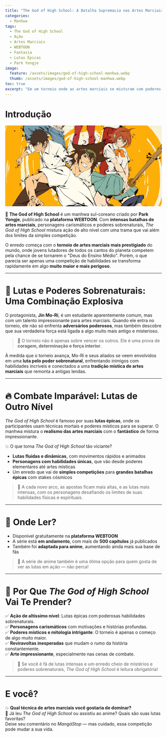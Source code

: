 ```yaml
---
title: "The God of High School: A Batalha Supremacia nas Artes Marciais"
categories:
  - Manhwa
tags:
  - The God of High School
  - Ação
  - Artes Marciais
  - WEBTOON
  - Fantasia
  - Lutas Épicas
  - Park Yongje
image:
  feature: /assets/images/god-of-high-school-manhwa.webp
  thumb: /assets/images/god-of-high-school-manhwa.webp
toc: true
excerpt: "Em um torneio onde as artes marciais se misturam com poderes sobrenaturais, 'The God of High School' é um manhwa cheio de ação, lutas épicas e reviravoltas que vão te deixar sem fôlego."
---
```


# Introdução

![Arte promocional de The God of High School com lutas intensas.](/assets/images/god-of-high-school-manhwa.webp)

🥋 **The God of High School** é um manhwa sul-coreano criado por **Park Yongje**, publicado na **plataforma WEBTOON**. Com **intensas batalhas de artes marciais**, personagens carismáticos e poderes sobrenaturais, *The God of High School* mistura ação de alto nível com uma trama que vai além dos limites da simples competição.

O enredo começa com o **torneio de artes marciais mais prestigiado** do mundo, onde jovens lutadores de todos os cantos do planeta competem pela chance de se tornarem o "Deus do Ensino Médio". Porém, o que parecia ser apenas uma competição de habilidades se transforma rapidamente em algo **muito maior e mais perigoso**.

---

# 🥊 Lutas e Poderes Sobrenaturais: Uma Combinação Explosiva

O protagonista, **Jin Mo-Ri**, é um estudante aparentemente comum, mas com um talento impressionante para artes marciais. Quando ele entra no torneio, ele não só enfrenta **adversários poderosos**, mas também descobre que sua verdadeira força está ligada a algo muito mais antigo e misterioso.

> 🧠 O torneio não é apenas sobre vencer os outros. Ele é uma prova de **coragem, determinação e força interior**.

À medida que o torneio avança, Mo-Ri e seus aliados se veem envolvidos em uma **luta pelo poder sobrenatural**, enfrentando inimigos com habilidades incríveis e conectados a uma **tradição mística de artes marciais** que remonta a antigas lendas.

---

# 🔥 Combate Imparável: Lutas de Outro Nível

*The God of High School* é famoso por suas **lutas épicas**, onde os participantes usam técnicas mortais e poderes místicos para se superar. O manhwa mistura o **realismo das artes marciais** com o **fantástico** de forma impressionante.

💥 O que torna *The God of High School* tão viciante?

- **Lutas fluidas e dinâmicas**, com movimentos rápidos e animados  
- **Personagens com habilidades únicas**, que vão desde poderes elementares até artes místicas  
- Um enredo que vai de **simples competições** para **grandes batalhas épicas** com stakes cósmicos

> 📖 A cada novo arco, as apostas ficam mais altas, e as lutas mais intensas, com os personagens desafiando os limites de suas habilidades físicas e espirituais.

---

# 📲 Onde Ler?

- Disponível gratuitamente na **plataforma WEBTOON**  
- A série está **em andamento**, com mais de **500 capítulos** já publicados  
- Também foi **adaptada para anime**, aumentando ainda mais sua base de fãs

> 🎥 A série de anime também é uma ótima opção para quem gosta de ver as lutas em ação — não perca!

---

# 🌟 Por Que *The God of High School* Vai Te Prender?

✅ **Ação de altíssimo nível**: Lutas épicas com poderosas habilidades sobrenaturais.  
✅ **Personagens carismáticos** com motivações e histórias profundas.  
✅ **Poderes místicos e mitologia intrigante**: O torneio é apenas o começo de algo muito maior.  
✅ **Reviravoltas inesperadas** que mudam o rumo da história constantemente.  
✅ **Arte impressionante**, especialmente nas cenas de combate.

> 🎯 Se você é fã de lutas intensas e um enredo cheio de mistérios e poderes sobrenaturais, *The God of High School* é leitura obrigatória!

---

# E você?

💥 **Qual técnica de artes marciais você gostaria de dominar?**  
📱 Já leu *The God of High School* ou assistiu ao anime? Quais são suas lutas favoritas?  
Deixe seu comentário no *MangáStop* — mas cuidado, essa competição pode mudar a sua vida.
